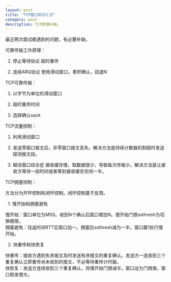 ```yaml
---
layout: post
title: "TCP窗口知识汇总"
category: past
description: TCP原理补缺。
---
```

最近两次面试都遇到的问题，有必要补缺。

可靠传输工作原理：

1. 停止等待协议 超时重传

2. 连续ARQ协议 使用滑动窗口，累积确认，回退N

TCP可靠传输：

1. 以字节为单位的滑动窗口

2. 超时重传时间

3. 选择确认sack

TCP流量控制：

1. 利用滑动窗口

2. 发送零窗口报文后，非零窗口报文丢失。解决方法是持续计数器机制超时发送探测报文段。

3. 糊涂窗口综合症 接收缓存慢，取数据很少，导致每次传输少。解决方法是让接收方等待一段时间或者等到接收缓存空闲一半。

TCP拥塞控制：

方法分为开环控制和闭环控制。闭环控制基于反馈。

&nbsp;&nbsp;1\. 慢开始和拥塞避免 

慢开始：窗口单位为MSS。收到N个确认后窗口增加N。慢开始门限ssthresh为切换极限。  
拥塞避免：往返时间RTT后窗口加一。拥塞后ssthresh减为一半。窗口置1执行慢开始。

&nbsp;&nbsp;2\. 快重传和快恢复

快重传：接收方遇到失序报文及时发送有序报文的重复确认。发送方一连收到三个重复确认立即重传尚未收到的报文，不必等待重传计时器。  
快恢复：发送方连续收到三个重复确认，将慢开始门限减半。窗口设为门限&#20540;，窗口假发增大。